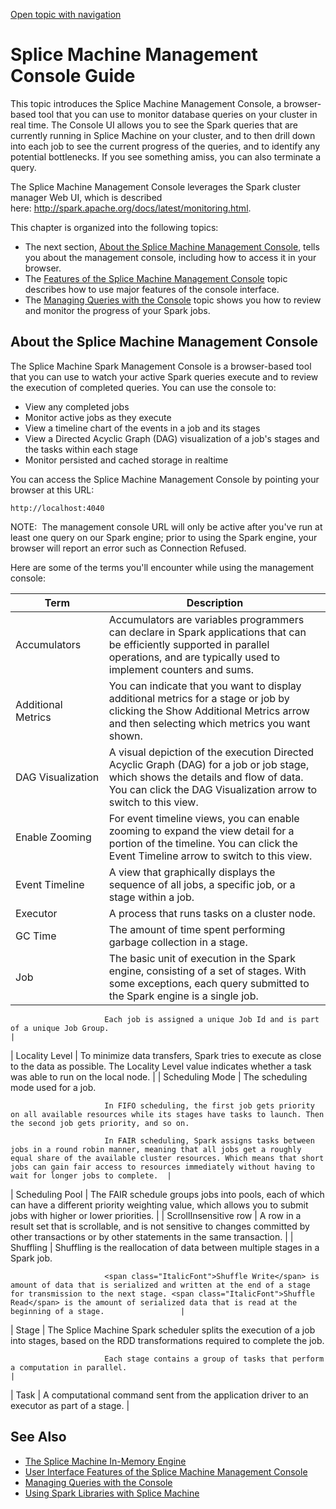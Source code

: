 [Open topic with navigation](../../index.html#Shared/ManagementConsole/Intro.ManagementConsole.html)

[]()Splice Machine Management Console Guide
===========================================

This topic introduces the <span class="ItalicFont">Splice Machine Management Console</span>, a browser-based tool that you can use to monitor database queries on your cluster in real time. The Console UI allows you to see the Spark queries that are currently running in Splice Machine on your cluster, and to then drill down into each job to see the current progress of the queries, and to identify any potential bottlenecks. If you see something amiss, you can also terminate a query.

The <span class="ItalicFont">Splice Machine Management Console</span> leverages the Spark cluster manager <span class="ItalicFont">Web UI</span>, which is described here: <http://spark.apache.org/docs/latest/monitoring.html>.

This chapter is organized into the following topics:

-   The next section, [About the Splice Machine Management Console](#About), tells you about the management console, including how to access it in your browser.
-   The [Features of the Splice Machine Management Console](ConsoleFeatures.html) topic describes how to use major features of the console interface.
-   The [Managing Queries with the Console](ManagingQueries.html) topic shows you how to review and monitor the progress of your Spark jobs.

[]()About the Splice Machine Management Console
-----------------------------------------------

The <span class="ItalicFont">Splice Machine Spark Management Console</span> is a browser-based tool that you can use to watch your active Spark queries execute and to review the execution of completed queries. You can use the console to:

-   View any completed jobs
-   Monitor active jobs as they execute
-   View a timeline chart of the events in a job and its stages
-   View a Directed Acyclic Graph (DAG) visualization of a job's stages and the tasks within each stage
-   Monitor persisted and cached storage in realtime

You can access the Splice Machine Management Console by pointing your browser at this URL:

``` AppCommand
http://localhost:4040
```

<span class="autonumber"><span class="noteAutoNum">NOTE:  </span></span>The management console URL will only be active after you've run at least one query on our Spark engine; prior to using the Spark engine, your browser will report an error such as <span class="ItalicFont">Connection Refused</span>.

Here are some of the terms you'll encounter while using the management console:

| Term                  | Description                                                                                                                                                                                                                                                                                     |
|-----------------------|-------------------------------------------------------------------------------------------------------------------------------------------------------------------------------------------------------------------------------------------------------------------------------------------------|
| Accumulators          | Accumulators are variables programmers can declare in Spark applications that can be efficiently supported in parallel operations, and are typically used to implement counters and sums.                                                                                                       |
| Additional Metrics    | You can indicate that you want to display additional metrics for a stage or job by clicking the <span class="AppCommand">Show Additional Metrics</span> arrow and then selecting which metrics you want shown.                                                                                  |
| DAG Visualization     | A visual depiction of the execution Directed Acyclic Graph (DAG) for a job or job stage, which shows the details and flow of data. You can click the <span class="AppCommand">DAG Visualization</span> arrow to switch to this view.                                                            |
| Enable Zooming        | For <span class="ItalicFont">event timeline</span> views, you can enable zooming to expand the view detail for a portion of the timeline. You can click the <span class="AppCommand">Event Timeline</span> arrow to switch to this view.                                                        |
| Event Timeline        | A view that graphically displays the sequence of all <span class="ItalicFont">jobs</span>, a specific job, or a <span class="ItalicFont">stage</span> within a job.                                                                                                                             |
| Executor              | A process that runs <span class="ItalicFont">tasks</span> on a cluster node.                                                                                                                                                                                                                    |
| GC Time               | The amount of time spent performing garbage collection in a stage.                                                                                                                                                                                                                              |
| Job                   | The basic unit of execution in the Spark engine, consisting of a set of stages. With some exceptions, each query submitted to the Spark engine is a single job.                                                                                                                                 
                                                                                                                                                                                                                                                                                                                          
                         Each job is assigned a unique Job Id and is part of a unique Job Group.                                                                                                                                                                                                                          |
| Locality Level        | To minimize data transfers, Spark tries to execute as close to the data as possible. The <span class="ItalicFont">Locality Level</span> value indicates whether a task was able to run on the local node.                                                                                       |
| Scheduling Mode       | The scheduling mode used for a job.                                                                                                                                                                                                                                                             
                                                                                                                                                                                                                                                                                                                          
                         In FIFO scheduling, the first job gets priority on all available resources while its stages have tasks to launch. Then the second job gets priority, and so on.                                                                                                                                  
                                                                                                                                                                                                                                                                                                                          
                         In FAIR scheduling, Spark assigns tasks between jobs in a round robin manner, meaning that all jobs get a roughly equal share of the available cluster resources. Which means that short jobs can gain fair access to resources immediately without having to wait for longer jobs to complete.  |
| Scheduling Pool       | The FAIR schedule groups jobs into pools, each of which can have a different priority weighting value, which allows you to submit jobs with higher or lower priorities.                                                                                                                         |
| ScrollInsensitive row | A row in a result set that is scrollable, and is not sensitive to changes committed by other transactions or by other statements in the same transaction.                                                                                                                                       |
| Shuffling             | Shuffling is the reallocation of data between multiple stages in a Spark job.                                                                                                                                                                                                                   
                                                                                                                                                                                                                                                                                                                          
                         <span class="ItalicFont">Shuffle Write</span> is amount of data that is serialized and written at the end of a stage for transmission to the next stage. <span class="ItalicFont">Shuffle Read</span> is the amount of serialized data that is read at the beginning of a stage.                 |
| Stage                 | The Splice Machine Spark scheduler splits the execution of a <span class="ItalicFont">job</span> into stages, based on the RDD transformations required to complete the job.                                                                                                                    
                                                                                                                                                                                                                                                                                                                          
                         Each stage contains a group of tasks that perform a computation in parallel.                                                                                                                                                                                                                     |
| Task                  | A computational command sent from the application driver to an <span class="ItalicFont">executor</span> as part of a <span class="ItalicFont">stage</span>.                                                                                                                                     |

See Also
--------

-   [The Splice Machine In-Memory Engine](../../OnPremise/GettingStarted/InMemoryEngine.html)
-   [User Interface Features of the Splice Machine Management Console](ConsoleFeatures.html)
-   [Managing Queries with the Console](ManagingQueries.html)
-   [Using Spark Libraries with Splice Machine](../Developers/Fundamentals/SparkLibraries.html)

 


